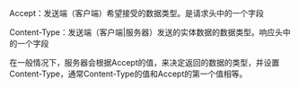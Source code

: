 Accept：发送端（客户端）希望接受的数据类型。是请求头中的一个字段

Content-Type：发送端（客户端|服务器）发送的实体数据的数据类型。响应头中的一个字段

在一般情况下，服务器会根据Accept的值，来决定返回的数据的类型，并设置Content-Type，通常Content-Type的值和Accept的第一个值相等。
